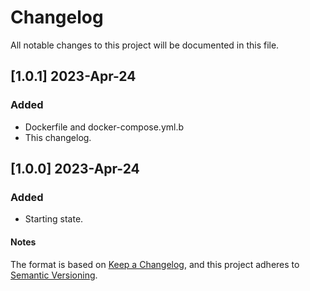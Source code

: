 # Changelog

All notable changes to this project will be documented in this file.

## [1.0.1] 2023-Apr-24

### Added

- Dockerfile and docker-compose.yml.b
- This changelog.

## [1.0.0] 2023-Apr-24

### Added

- Starting state.

#### Notes

The format is based on [Keep a Changelog](https://keepachangelog.com/en/1.0.0/),
and this project adheres to [Semantic Versioning](https://semver.org/spec/v2.0.0.html).

